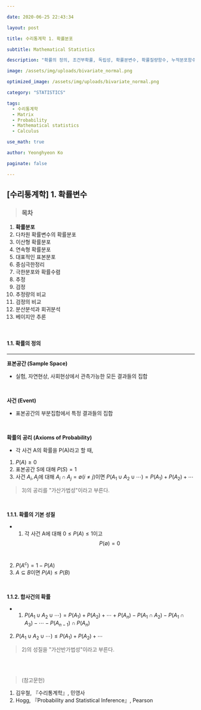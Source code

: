 ```yaml
---

date: 2020-06-25 22:43:34

layout: post

title: 수리통계학 1. 확률분포

subtitle: Mathematical Statistics

description: "확률의 정의, 조건부확률, 독립성, 확률분변수, 확률질량함수, 누적분포함수, 적률생성함수"

image: /assets/img/uploads/bivariate_normal.png

optimized_image: /assets/img/uploads/bivariate_normal.png

category: "STATISTICS"

tags:
  - 수리통계학
  - Matrix
  - Probability
  - Mathematical statistics
  - Calculus

use_math: true

author: Yeonghyeon Ko

paginate: false

---
```


## [수리통계학] 1. 확률변수

>### 목차
1. **확률분포**
2. 다차원 확률변수의 확률분포
3. 이산형 확률분포
4. 연속형 확률분포
5. 대표적인 표본분포
6. 중심극한정리
7. 극한분포와 확률수렴
8. 추정
9. 검정
10. 추정량의 비교
11. 검정의 비교
12. 분산분석과 회귀분석
13. 베이지안 추론


<br>

#### 1.1. 확률의 정의
___
**표본공간 (Sample Space)**
- 실험, 자연현상, 사회현상에서 관측가능한 모든 결과들의 집합

<br>

**사건 (Event)**
- 표본공간의 부분집합에서 특정 결과들의 집합

<br>


**확률의 공리 (Axioms of Probability)**
- 각 사건 A의 확률을 P(A)라고 할 때, <br>
1) $P(A)\geq0$ <br>
2) 표본공간 S에 대해 $P(S)=1$ <br>
3) 사건 $A_i, A_j$에 대해 $A_i\cap A_j=\emptyset (i\neq j)$이면 $P(A_1\cup A_2 \cup \cdots)=P(A_1)+P(A_2)+\cdots$
> 3)의 공리를 "가산가법성"이라고 부른다.


<br>

**1.1.1. 확률의 기본 성질**
- 1) 각 사건 A에 대해 $0 \leq P(A) \leq1$이고 $$P(\emptyset)=0$$ <br>
2) $P(A^c) = 1-P(A)$ <br>
3) $A \subseteq B$이면 $P(A)\leq P(B)$

<br>

**1.1.2. 합사건의 확률**
- 1) $P(A_1\cup A_2 \cup \cdots) = P(A_1) + P(A_2) + \cdots + P(A_n)- P(A_1 \cap A_2) - P(A_1 \cap A_3) - \cdots - P(A_{n-1}) \cap P(A_n)$  <br>
2) $P(A_1 \cup A_2 \cup \cdots) \leq P(A_1) + P(A_2) + \cdots$ <br>
> 2)의 성질을 "가산반가법성"이라고 부른다.






<br>
<br>

>(참고문헌)
 1. 김우철, 『수리통계학』, 민영사
 2. Hogg, 『Probability and Statistical Inference』, Pearson
